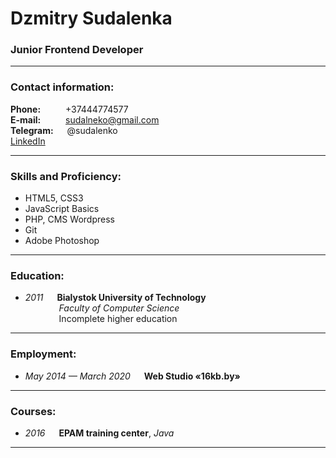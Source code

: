 # Dzmitry Sudalenka
### Junior Frontend Developer

---

### Contact information:

**Phone:** &emsp;&emsp;&nbsp; +37444774577  
**E-mail:** &emsp;&emsp;&nbsp; sudalneko@gmail.com  
**Telegram:** &emsp; @sudalenko  
[LinkedIn](https://www.linkedin.com/in/dzmitry-sudalenka/)  

---

### Skills and Proficiency:

- HTML5, CSS3
- JavaScript Basics
- PHP, CMS Wordpress
- Git
- Adobe Photoshop

---

### Education:

- *2011* &emsp; **Bialystok University of Technology**  
&emsp;&emsp;&emsp;&nbsp;&nbsp; *Faculty of Computer Science*  
&emsp;&emsp;&emsp;&nbsp;&nbsp; Incomplete higher education

---

### Employment:

- *May 2014 — March 2020* &emsp; **Web Studio «16kb.by»**

---

### Courses:

- *2016* &emsp; **EPAM training center**, *Java*

---
